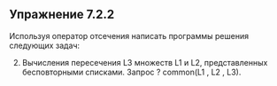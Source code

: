 ## Упражнение 7.2.2

Используя оператор отсечения написать программы решения следующих
задач:

2. Вычисления пересечения L3 множеств L1 и L2, представленных бесповторными списками.
Запрос ? common(L1 , L2 , L3).